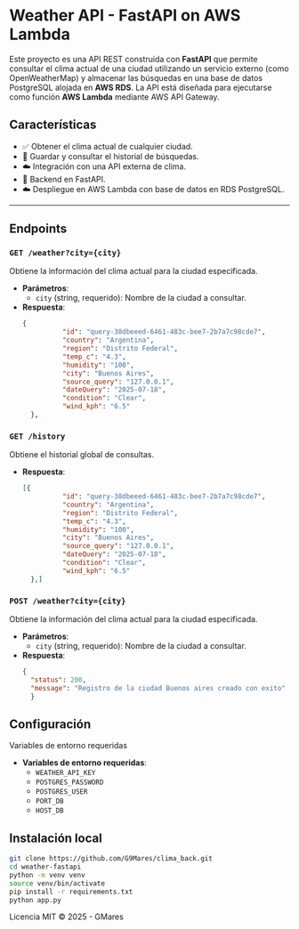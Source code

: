 # Weather API - FastAPI on AWS Lambda

Este proyecto es una API REST construida con **FastAPI** que permite consultar el clima actual de una ciudad utilizando un servicio externo (como OpenWeatherMap) y almacenar las búsquedas en una base de datos PostgreSQL alojada en **AWS RDS**. La API está diseñada para ejecutarse como función **AWS Lambda** mediante AWS API Gateway.

## Características

- ✅ Obtener el clima actual de cualquier ciudad.
- 📜 Guardar y consultar el historial de búsquedas.
- ☁️ Integración con una API externa de clima.
- 🐍 Backend en FastAPI.
- ☁️ Despliegue en AWS Lambda con base de datos en RDS PostgreSQL.

---

## Endpoints

### `GET /weather?city={city}`

Obtiene la información del clima actual para la ciudad especificada.

- **Parámetros**:  
  - `city` (string, requerido): Nombre de la ciudad a consultar.
- **Respuesta**:
  ```json
  {
            "id": "query-38dbeeed-6461-483c-bee7-2b7a7c98cde7",
            "country": "Argentina",
            "region": "Distrito Federal",
            "temp_c": "4.3",
            "humidity": "100",
            "city": "Buenos Aires",
            "source_query": "127.0.0.1",
            "dateQuery": "2025-07-18",
            "condition": "Clear",
            "wind_kph": "6.5"
    },

### `GET /history`

Obtiene el historial global de consultas.

- **Respuesta**:
  ```json
  [{
            "id": "query-38dbeeed-6461-483c-bee7-2b7a7c98cde7",
            "country": "Argentina",
            "region": "Distrito Federal",
            "temp_c": "4.3",
            "humidity": "100",
            "city": "Buenos Aires",
            "source_query": "127.0.0.1",
            "dateQuery": "2025-07-18",
            "condition": "Clear",
            "wind_kph": "6.5"
    },]

### `POST /weather?city={city}`

Obtiene la información del clima actual para la ciudad especificada.

- **Parámetros**:  
  - `city` (string, requerido): Nombre de la ciudad a consultar.
- **Respuesta**:
  ```json
  {
    "status": 200,
    "message": "Registro de la ciudad Buenos aires creado con exito"
    }

## Configuración

Variables de entorno requeridas

- **Variables de entorno requeridas**:  
    - `WEATHER_API_KEY`
    - `POSTGRES_PASSWORD`
    - `POSTGRES_USER`
    - `PORT_DB`
    - `HOST_DB`

## Instalación local

```bash
git clone https://github.com/G9Mares/clima_back.git
cd weather-fastapi
python -m venv venv
source venv/bin/activate
pip install -r requirements.txt
python app.py
```
Licencia
MIT © 2025 - GMares